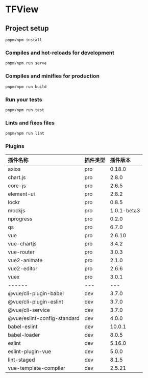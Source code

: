 # TFView

## Project setup

```
pnpm/npm install
```

### Compiles and hot-reloads for development

```
pnpm/npm run serve
```

### Compiles and minifies for production

```
pnpm/npm run build
```

### Run your tests

```
pnpm/npm run test
```

### Lints and fixes files

```
pnpm/npm run lint
```

### Plugins

| 插件名称                    | 插件类型 | 插件版本    |
| :-------------------------- | :------- | :---------- |
| axios                       | pro      | 0.18.0      |
| chart.js                    | pro      | 2.8.0       |
| core-js                     | pro      | 2.6.5       |
| element-ui                  | pro      | 2.8.2       |
| lockr                       | pro      | 0.8.5       |
| mockjs                      | pro      | 1.0.1-beta3 |
| nprogress                   | pro      | 0.2.0       |
| qs                          | pro      | 6.7.0       |
| vue                         | pro      | 2.6.10      |
| vue-chartjs                 | pro      | 3.4.2       |
| vue-router                  | pro      | 3.0.3       |
| vue2-animate                | pro      | 2.1.0       |
| vue2-editor                 | pro      | 2.6.6       |
| vuex                        | pro      | 3.0.1       |
| ------                      | ---      | ---         |
| @vue/cli-plugin-babel       | dev      | 3.7.0       |
| @vue/cli-plugin-eslint      | dev      | 3.7.0       |
| @vue/cli-service            | dev      | 3.7.0       |
| @vue/eslint-config-standard | dev      | 4.0.0       |
| babel-eslint                | dev      | 10.0.1      |
| babel-loader                | dev      | 8.0.5       |
| eslint                      | dev      | 5.16.0      |
| eslint-plugin-vue           | dev      | 5.0.0       |
| lint-staged                 | dev      | 8.1.5       |
| vue-template-compiler       | dev      | 2.5.21      |
